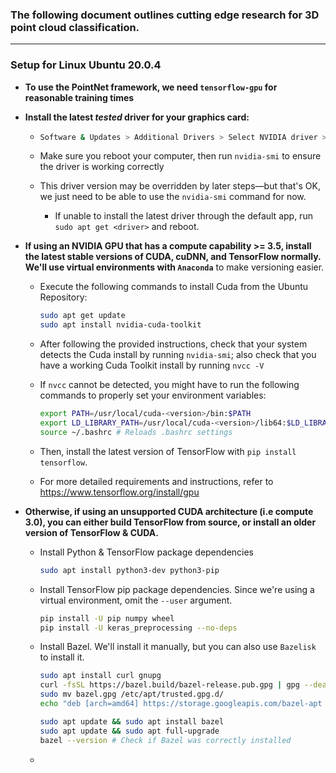 

### The following document outlines cutting edge research for 3D point cloud classification.

---

### Setup for Linux Ubuntu 20.0.4

- **To use the PointNet framework, we need `tensorflow-gpu`  for reasonable training times**

- **Install the latest *tested* driver for your graphics card:** 

  - ```bash
    Software & Updates > Additional Drivers > Select NVIDIA driver > Apply
    ```

  - Make sure you reboot your computer, then run `nvidia-smi` to ensure the driver is working correctly

  - This driver version may be overridden by later steps—but that's OK, we just need to be able to use the `nvidia-smi` command for now.

    - If unable to install the latest driver through the default app, run `sudo apt get <driver>` and reboot.

- **If using an NVIDIA GPU that has a compute capability >= 3.5, install the latest stable versions of CUDA, cuDNN, and TensorFlow normally. We'll use virtual environments with `Anaconda`** to make versioning easier.

  - Execute the following commands to install Cuda from the Ubuntu Repository:

    ```bash
    sudo apt get update
    sudo apt install nvidia-cuda-toolkit
    ```

  - After following the provided instructions, check that your system detects the Cuda install by running `nvidia-smi`; also check that you have a working Cuda Toolkit install by running `nvcc -V`

  - If  `nvcc` cannot be detected, you might have to run the following commands to properly set your environment variables:

    ```bash
    export PATH=/usr/local/cuda-<version>/bin:$PATH
    export LD_LIBRARY_PATH=/usr/local/cuda-<version>/lib64:$LD_LIBRARY_PATH`
    source ~/.bashrc # Reloads .bashrc settings
    ```

  - Then, install the latest version of TensorFlow with `pip install tensorflow`. 

  - For more detailed requirements and instructions, refer to https://www.tensorflow.org/install/gpu

- **Otherwise, if using an unsupported CUDA architecture (i.e compute 3.0), you can either build TensorFlow from source, or install an older version of TensorFlow & CUDA.**

  - Install Python & TensorFlow package dependencies

    ```bash
    sudo apt install python3-dev python3-pip
    ```

  - Install TensorFlow pip package dependencies. Since we're using a virtual environment, omit the `--user` argument. 

    ```bash
    pip install -U pip numpy wheel
    pip install -U keras_preprocessing --no-deps
    ```

  - Install Bazel. We'll install it manually, but you can also use `Bazelisk` to install it.

    ```bash
    sudo apt install curl gnupg
    curl -fsSL https://bazel.build/bazel-release.pub.gpg | gpg --dearmor > bazel.gpg
    sudo mv bazel.gpg /etc/apt/trusted.gpg.d/
    echo "deb [arch=amd64] https://storage.googleapis.com/bazel-apt stable jdk1.8" | sudo tee /etc/apt/sources.list.d/bazel.list
    
    sudo apt update && sudo apt install bazel
    sudo apt update && sudo apt full-upgrade
    bazel --version # Check if Bazel was correctly installed
    ```

  - 



